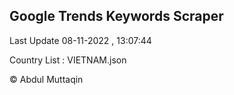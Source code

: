 

## Google Trends Keywords Scraper 
 
Last Update 08-11-2022 , 13:07:44

Country List :
VIETNAM.json



© Abdul Muttaqin 
